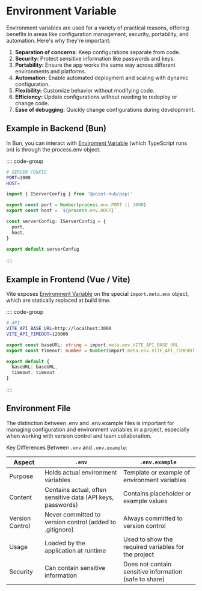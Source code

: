 # Environment Variable

Environment variables are used for a variety of practical reasons, offering benefits in areas like configuration management, security, portability, and automation. Here's why they're important:

1. **Separation of concerns:** Keep configurations separate from code.
2. **Security:** Protect sensitive information like passwords and keys.
3. **Portability:** Ensure the app works the same way across different environments and platforms.
4. **Automation:** Enable automated deployment and scaling with dynamic configuration.
5. **Flexibility:** Customize behavior without modifying code.
6. **Efficiency:** Update configurations without needing to redeploy or change code.
7. **Ease of debugging:** Quickly change configurations during development.

## Example in Backend (Bun)

In Bun, you can interact with [Enviroment Variable](https://bun.sh/guides/runtime/read-env) (which TypeScript runs on) is through the process.env object.

:::: code-group
```bash [.env]
# SERVER CONFIG
PORT=3000
HOST=
```
```ts [server.ts]
import { IServerConfig } from '@point-hub/papi'

export const port = Number(process.env.PORT || 3000)
export const host = `${process.env.HOST}`

const serverConfig: IServerConfig = {
  port,
  host,
}

export default serverConfig
```
::::

## Example in Frontend (Vue / Vite)

Vite exposes [Environment Variable](https://vite.dev/guide/env-and-mode) on the special `import.meta.env` object, which are statically replaced at build time.

:::: code-group
```bash [.env]
# API
VITE_API_BASE_URL=http://localhost:3000
VITE_API_TIMEOUT=120000 
```
```ts [api.ts]
export const baseURL: string = import.meta.env.VITE_API_BASE_URL
export const timeout: number = Number(import.meta.env.VITE_API_TIMEOUT)

export default {
  baseURL: baseURL,
  timeout: timeout
}
```
::::

## Environment File

The distinction between .env and .env.example files is important for managing configuration and environment variables in a project, especially when working with version control and team collaboration. 

Key Differences Between `.env` and `.env.example`:

| Aspect	| `.env` | `.env.example` |
| --- | --- | --- |
| Purpose | Holds actual environment variables | Template or example of environment variables |
| Content	| Contains actual, often sensitive data (API keys, passwords) | Contains placeholder or example values |
| Version Control | Never committed to version control (added to .gitignore) | Always committed to version control |
| Usage | Loaded by the application at runtime | Used to show the required variables for the project |
| Security | Can contain sensitive information | Does not contain sensitive information (safe to share) |

